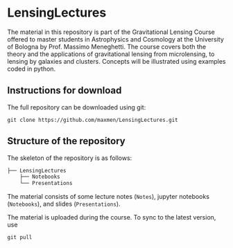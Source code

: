 # LensingLectures

The material in this repository is part of the Gravitational Lensing Course offered to master students in Astrophysics and Cosmology at the University of Bologna by Prof. Massimo Meneghetti.
The course covers both the theory and the applications of gravitational lensing from microlensing, to lensing by galaxies and clusters. Concepts will be illustrated using examples coded in python.

## Instructions for download
The full repository can be downloaded using git:
```
git clone https://github.com/maxmen/LensingLectures.git
```

## Structure of the repository
 
The skeleton of the repository is as follows:
```bash
├── LensingLectures
    ├── Notebooks
    └── Presentations
```
The material consists of some lecture notes (```Notes```), jupyter notebooks (```Notebooks```), and slides (```Presentations```).

The material is uploaded during the course. To sync to the latest version, use 
```
git pull
```
